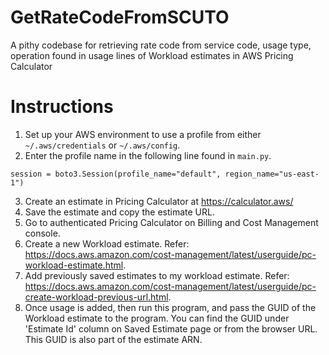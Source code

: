 # GetRateCodeFromSCUTO
A pithy codebase for retrieving rate code from service code, usage type, operation found in usage lines of Workload estimates in AWS Pricing Calculator

# Instructions

1. Set up your AWS environment to use a profile from either `~/.aws/credentials` or `~/.aws/config`.
2. Enter the profile name in the following line found in `main.py`.

```
session = boto3.Session(profile_name="default", region_name="us-east-1")
```
3. Create an estimate in Pricing Calculator at https://calculator.aws/
4. Save the estimate and copy the estimate URL.
5. Go to authenticated Pricing Calculator on Billing and Cost Management console.
6. Create a new Workload estimate. Refer: https://docs.aws.amazon.com/cost-management/latest/userguide/pc-workload-estimate.html.
7. Add previously saved estimates to my workload estimate. Refer: https://docs.aws.amazon.com/cost-management/latest/userguide/pc-create-workload-previous-url.html.
8. Once usage is added, then run this program, and pass the GUID of the Workload estimate to the program. You can find the GUID under 'Estimate Id' column on Saved Estimate page or from the browser URL. This GUID is also part of the estimate ARN.
